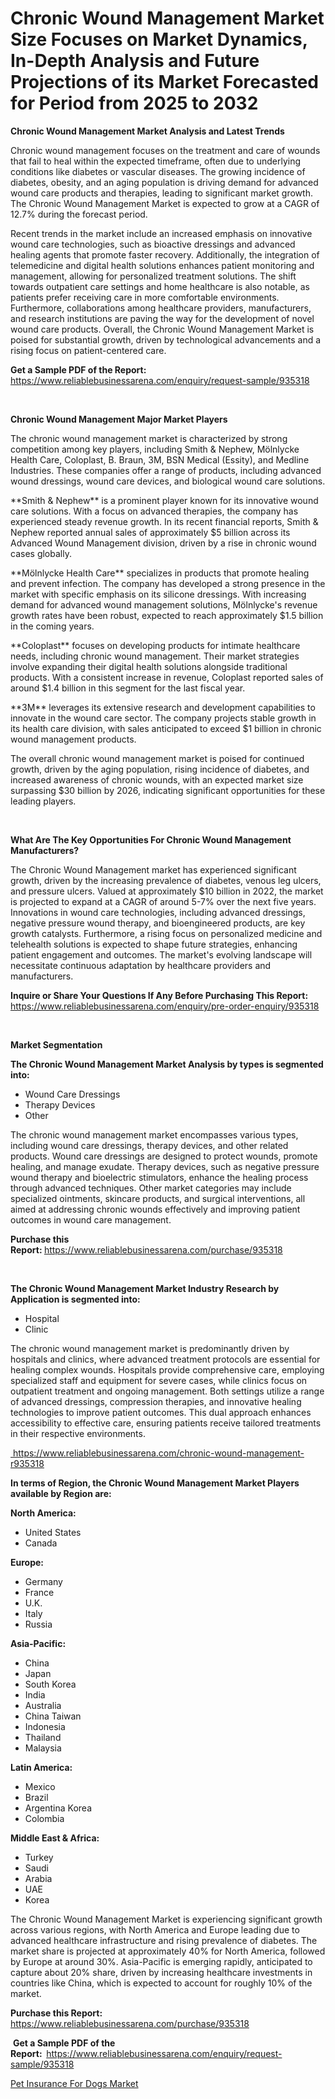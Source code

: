 <p><h1>Chronic Wound Management Market Size Focuses on Market Dynamics, In-Depth Analysis and Future Projections of its Market Forecasted for Period from 2025 to 2032</h1></p><p><strong>Chronic Wound Management Market Analysis and Latest Trends</strong></p>
<p><p>Chronic wound management focuses on the treatment and care of wounds that fail to heal within the expected timeframe, often due to underlying conditions like diabetes or vascular diseases. The growing incidence of diabetes, obesity, and an aging population is driving demand for advanced wound care products and therapies, leading to significant market growth. The Chronic Wound Management Market is expected to grow at a CAGR of 12.7% during the forecast period.</p><p>Recent trends in the market include an increased emphasis on innovative wound care technologies, such as bioactive dressings and advanced healing agents that promote faster recovery. Additionally, the integration of telemedicine and digital health solutions enhances patient monitoring and management, allowing for personalized treatment solutions. The shift towards outpatient care settings and home healthcare is also notable, as patients prefer receiving care in more comfortable environments. Furthermore, collaborations among healthcare providers, manufacturers, and research institutions are paving the way for the development of novel wound care products. Overall, the Chronic Wound Management Market is poised for substantial growth, driven by technological advancements and a rising focus on patient-centered care.</p></p>
<p><strong>Get a Sample PDF of the Report:&nbsp;</strong> <a href="https://www.reliablebusinessarena.com/enquiry/request-sample/935318?utm_campaign=2992&utm_medium=2&utm_source=Github&utm_content=ia&utm_term=07032025&utm_id=chronic-wound-management">https://www.reliablebusinessarena.com/enquiry/request-sample/935318</a></p>
<p>&nbsp;</p>
<p><strong>Chronic Wound Management Major Market Players</strong></p>
<p><p>The chronic wound management market is characterized by strong competition among key players, including Smith & Nephew, Mölnlycke Health Care, Coloplast, B. Braun, 3M, BSN Medical (Essity), and Medline Industries. These companies offer a range of products, including advanced wound dressings, wound care devices, and biological wound care solutions.</p><p>**Smith & Nephew** is a prominent player known for its innovative wound care solutions. With a focus on advanced therapies, the company has experienced steady revenue growth. In its recent financial reports, Smith & Nephew reported annual sales of approximately $5 billion across its Advanced Wound Management division, driven by a rise in chronic wound cases globally.</p><p>**Mölnlycke Health Care** specializes in products that promote healing and prevent infection. The company has developed a strong presence in the market with specific emphasis on its silicone dressings. With increasing demand for advanced wound management solutions, Mölnlycke's revenue growth rates have been robust, expected to reach approximately $1.5 billion in the coming years.</p><p>**Coloplast** focuses on developing products for intimate healthcare needs, including chronic wound management. Their market strategies involve expanding their digital health solutions alongside traditional products. With a consistent increase in revenue, Coloplast reported sales of around $1.4 billion in this segment for the last fiscal year.</p><p>**3M** leverages its extensive research and development capabilities to innovate in the wound care sector. The company projects stable growth in its health care division, with sales anticipated to exceed $1 billion in chronic wound management products.</p><p>The overall chronic wound management market is poised for continued growth, driven by the aging population, rising incidence of diabetes, and increased awareness of chronic wounds, with an expected market size surpassing $30 billion by 2026, indicating significant opportunities for these leading players.</p></p>
<p>&nbsp;</p>
<p><strong>What Are The Key Opportunities For Chronic Wound Management Manufacturers?</strong></p>
<p><p>The Chronic Wound Management market has experienced significant growth, driven by the increasing prevalence of diabetes, venous leg ulcers, and pressure ulcers. Valued at approximately $10 billion in 2022, the market is projected to expand at a CAGR of around 5-7% over the next five years. Innovations in wound care technologies, including advanced dressings, negative pressure wound therapy, and bioengineered products, are key growth catalysts. Furthermore, a rising focus on personalized medicine and telehealth solutions is expected to shape future strategies, enhancing patient engagement and outcomes. The market's evolving landscape will necessitate continuous adaptation by healthcare providers and manufacturers.</p></p>
<p><strong>Inquire or Share Your Questions If Any Before Purchasing This Report:</strong> <a href="https://www.reliablebusinessarena.com/enquiry/pre-order-enquiry/935318?utm_campaign=2992&utm_medium=2&utm_source=Github&utm_content=ia&utm_term=07032025&utm_id=chronic-wound-management">https://www.reliablebusinessarena.com/enquiry/pre-order-enquiry/935318</a></p>
<p>&nbsp;</p>
<p><strong>Market Segmentation</strong></p>
<p><strong>The Chronic Wound Management Market Analysis by types is segmented into:</strong></p>
<p><ul><li>Wound Care Dressings</li><li>Therapy Devices</li><li>Other</li></ul></p>
<p><p>The chronic wound management market encompasses various types, including wound care dressings, therapy devices, and other related products. Wound care dressings are designed to protect wounds, promote healing, and manage exudate. Therapy devices, such as negative pressure wound therapy and bioelectric stimulators, enhance the healing process through advanced techniques. Other market categories may include specialized ointments, skincare products, and surgical interventions, all aimed at addressing chronic wounds effectively and improving patient outcomes in wound care management.</p></p>
<p><strong>Purchase this Report:&nbsp;</strong><a href="https://www.reliablebusinessarena.com/purchase/935318?utm_campaign=2992&utm_medium=2&utm_source=Github&utm_content=ia&utm_term=07032025&utm_id=chronic-wound-management">https://www.reliablebusinessarena.com/purchase/935318</a></p>
<p>&nbsp;</p>
<p><strong>The Chronic Wound Management Market Industry Research by Application is segmented into:</strong></p>
<p><ul><li>Hospital</li><li>Clinic</li></ul></p>
<p><p>The chronic wound management market is predominantly driven by hospitals and clinics, where advanced treatment protocols are essential for healing complex wounds. Hospitals provide comprehensive care, employing specialized staff and equipment for severe cases, while clinics focus on outpatient treatment and ongoing management. Both settings utilize a range of advanced dressings, compression therapies, and innovative healing technologies to improve patient outcomes. This dual approach enhances accessibility to effective care, ensuring patients receive tailored treatments in their respective environments.</p></p>
<p><a href="https://www.reliablebusinessarena.com/chronic-wound-management-r935318?utm_campaign=2992&utm_medium=2&utm_source=Github&utm_content=ia&utm_term=07032025&utm_id=chronic-wound-management">&nbsp;https://www.reliablebusinessarena.com/chronic-wound-management-r935318</a></p>
<p><strong>In terms of Region, the Chronic Wound Management Market Players available by Region are:</strong></p>
<p>
    <p> <strong> North America: </strong>
        <ul>
            <li>United States</li>
            <li>Canada</li>
        </ul>
        </p> 
    <p> <strong> Europe: </strong>
        <ul>
            <li>Germany</li>
            <li>France</li>
            <li>U.K.</li>
            <li>Italy</li>
            <li>Russia</li>
        </ul>
        </p> 
    <p> <strong> Asia-Pacific: </strong>
        <ul>
            <li>China</li>
            <li>Japan</li>
            <li>South Korea</li>
            <li>India</li>
            <li>Australia</li>
            <li>China Taiwan</li>
            <li>Indonesia</li>
            <li>Thailand</li>
            <li>Malaysia</li>
        </ul>
        </p> 
    <p> <strong> Latin America: </strong>
        <ul>
            <li>Mexico</li>
            <li>Brazil</li>
            <li>Argentina Korea</li>
            <li>Colombia</li>
        </ul>
        </p> 
    <p> <strong> Middle East & Africa: </strong>
        <ul>
            <li>Turkey</li>
            <li>Saudi</li>
            <li>Arabia</li>
            <li>UAE</li>
            <li>Korea</li>
        </ul>
    </p>
    </p>
<p><p>The Chronic Wound Management Market is experiencing significant growth across various regions, with North America and Europe leading due to advanced healthcare infrastructure and rising prevalence of diabetes. The market share is projected at approximately 40% for North America, followed by Europe at around 30%. Asia-Pacific is emerging rapidly, anticipated to capture about 20% share, driven by increasing healthcare investments in countries like China, which is expected to account for roughly 10% of the market.</p></p>
<p><strong>Purchase this Report: </strong><a href="https://www.reliablebusinessarena.com/purchase/935318?utm_campaign=2992&utm_medium=2&utm_source=Github&utm_content=ia&utm_term=07032025&utm_id=chronic-wound-management">https://www.reliablebusinessarena.com/purchase/935318</a></p>
<p>&nbsp;<strong>Get a Sample PDF of the Report:&nbsp;&nbsp;</strong><a href="https://www.reliablebusinessarena.com/enquiry/request-sample/935318?utm_campaign=2992&utm_medium=2&utm_source=Github&utm_content=ia&utm_term=07032025&utm_id=chronic-wound-management">https://www.reliablebusinessarena.com/enquiry/request-sample/935318</a></p>
<p><strong></strong></p>
<p><p><a href="https://github.com/stephaniwo144/Market-Research-Report-List-1/blob/main/pet-insurance-for-dogs-market.md?utm_campaign=2992&utm_medium=2&utm_source=Github&utm_content=ia&utm_term=07032025&utm_id=chronic-wound-management">Pet Insurance For Dogs Market</a></p></p>